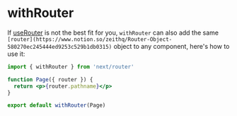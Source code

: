 # withRouter

If [useRouter](https://www.notion.so/zeithq/useRouter-9366b2aaca924f3db8bed5a43aa887ad) is not the best fit for you, `withRouter` can also add the same `[router](https://www.notion.so/zeithq/Router-Object-580270ec245444ed9253c529b1db0315)` object to any component, here's how to use it:

```jsx
import { withRouter } from 'next/router'

function Page({ router }) {
  return <p>{router.pathname}</p>
}

export default withRouter(Page)
```
